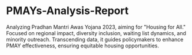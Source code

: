 # PMAYs-Analysis-Report
Analyzing Pradhan Mantri Awas Yojana 2023, aiming for "Housing for All." Focused on regional impact, diversity inclusion, waiting list dynamics, and minority outreach. Transcending data, it guides policymakers to enhance PMAY effectiveness, ensuring equitable housing opportunities.
